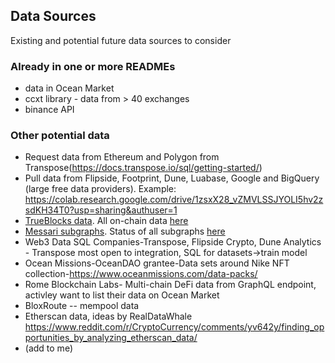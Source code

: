 ## Data Sources

Existing and potential future data sources to consider

### Already in one or more READMEs

- data in Ocean Market
- ccxt library - data from > 40 exchanges
- binance API

### Other potential data
- Request data from Ethereum and Polygon from Transpose(https://docs.transpose.io/sql/getting-started/)
- Pull data from Flipside, Footprint, Dune, Luabase, Google and BigQuery (large free data providers). Example: https://colab.research.google.com/drive/1zsxX28_vZMVLSSJYOLI5hv2zsdKH34T0?usp=sharing&authuser=1
- [TrueBlocks data](https://trueblocks.io/data-model/intro/). All on-chain data [here](https://trueblocks.io/data-model/chaindata/)
- [Messari subgraphs](https://github.com/messari/subgraphs). Status of all subgraphs [here](https://subgraphs.messari.io/) 
- Web3 Data SQL Companies-Transpose, Flipside Crypto, Dune Analytics - Transpose most open to integration, SQL for datasets->train model 
- Ocean Missions-OceanDAO grantee-Data sets around Nike NFT collection-https://www.oceanmissions.com/data-packs/
- Rome Blockchain Labs- Multi-chain DeFi data from GraphQL endpoint, activley want to list their data on Ocean Market
- BloxRoute -- mempool data
- Etherscan data, ideas by RealDataWhale https://www.reddit.com/r/CryptoCurrency/comments/yv642y/finding_opportunities_by_analyzing_etherscan_data/
- (add to me)

